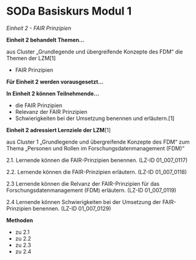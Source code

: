 <!--

author: Canan Hastik  
email:    
version:  v1
language: DE

icon:     https://raw.githubusercontent.com/chastik/Beratung_Dateityp_Bild/refs/heads/main/SODa-Logo_full.svg
link:     https://raw.githubusercontent.com/chastik/Beratung/refs/heads/main/soda.css

comment:  WissKi SODA OERs

-->

# SODa Basiskurs Modul 1 

*Einheit 2 - FAIR Prinzipien*

**Einheit 2 behandelt Themen…**

aus Cluster „Grundlegende und übergreifende Konzepte des FDM“ die Themen der LZM[1]

- FAIR Prinzipien

**Für Einheit 2 werden vorausgesetzt…**



**In Einheit 2 können Teilnehmende…**

- die FAIR Prinzipien
- Relevanz der FAIR Prinzipien
- Schwierigkeiten bei der Umsetzung
benennen und erläutern.[1]

**Einheit 2 adressiert Lernziele der LZM**[1]

aus Cluster 1 „Grundlegende und übergreifende Konzepte des FDM“ zum Thema „Personen und Rollen im Forschungsdatenmanagement (FDM)“

2.1. Lernende können die FAIR-Prinzipien benennen. (LZ-ID 01_007_0117)

2.2. Lernende können die FAIR-Prinzipien erläutern. (LZ-ID 01_007_0118)

2.3  Lernende können die Relvanz der FAIR-Prinzipien für das Forschungsdatenmanagement (FDM) erläutern. (LZ-ID 01_007_0119)

2.4  Lernende können Schwierigkeiten bei der Umsetzung der FAIR-Prinzipien benennen. (LZ-ID 01_007_0129)


**Methoden**

- zu 2.1 
- zu 2.2
- zu 2.3
- zu 2.4




